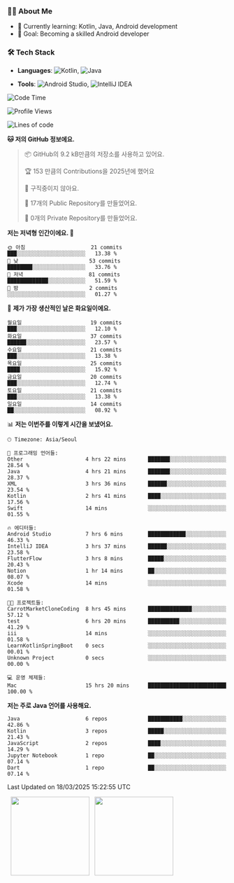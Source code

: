 ### 👨‍💻 About Me
- 🌱 Currently learning: Kotlin, Java, Android development
- 🎯 Goal: Becoming a skilled Android developer

### 🛠 Tech Stack
- **Languages**: ![Kotlin](https://img.shields.io/badge/Kotlin-0095D5?style=flat-square&logo=kotlin&logoColor=white), 
![Java](https://img.shields.io/badge/Java-007396?style=flat-square&logo=coffeescript&logoColor=white)

- **Tools**:
![Android Studio](https://img.shields.io/badge/Android%20Studio-3DDC84?style=flat-square&logo=android-studio&logoColor=white), 
![IntelliJ IDEA](https://img.shields.io/badge/IntelliJ%20IDEA-000000?style=flat-square&logo=intellij-idea&logoColor=white)

<!--START_SECTION:waka-->
![Code Time](http://img.shields.io/badge/Code%20Time-51%20hrs%2051%20mins-blue)

![Profile Views](http://img.shields.io/badge/Profile%20Views-12-blue)

![Lines of code](https://img.shields.io/badge/%EC%A0%80%EB%8A%94%20%EC%97%AC%ED%83%9C%EA%B9%8C%EC%A7%80%20-63.2%20thousand%20%EC%A4%84%EC%9D%98%20%EC%BD%94%EB%93%9C%EB%A5%BC%20%EC%9E%91%EC%84%B1%ED%96%88%EC%96%B4%EC%9A%94.-blue)

**🐱 저의 GitHub 정보에요.** 

> 📦 GitHub의 9.2 kB만큼의 저장소를 사용하고 있어요. 
 > 
> 🏆 153 만큼의 Contributions을 2025년에 했어요
 > 
> 🚫 구직중이지 않아요.
 > 
> 📜 17개의 Public Repository를 만들었어요. 
 > 
> 🔑 0개의 Private Repository를 만들었어요. 
 > 
**저는 저녁형 인간이에요. 🦉** 

```text
🌞 아침                     21 commits          ███░░░░░░░░░░░░░░░░░░░░░░   13.38 % 
🌆 낮　                     53 commits          ████████░░░░░░░░░░░░░░░░░   33.76 % 
🌃 저녁                     81 commits          █████████████░░░░░░░░░░░░   51.59 % 
🌙 밤　                     2 commits           ░░░░░░░░░░░░░░░░░░░░░░░░░   01.27 % 
```
📅 **제가 가장 생산적인 날은 화요일이에요.** 

```text
월요일                      19 commits          ███░░░░░░░░░░░░░░░░░░░░░░   12.10 % 
화요일                      37 commits          ██████░░░░░░░░░░░░░░░░░░░   23.57 % 
수요일                      21 commits          ███░░░░░░░░░░░░░░░░░░░░░░   13.38 % 
목요일                      25 commits          ████░░░░░░░░░░░░░░░░░░░░░   15.92 % 
금요일                      20 commits          ███░░░░░░░░░░░░░░░░░░░░░░   12.74 % 
토요일                      21 commits          ███░░░░░░░░░░░░░░░░░░░░░░   13.38 % 
일요일                      14 commits          ██░░░░░░░░░░░░░░░░░░░░░░░   08.92 % 
```


📊 **저는 이번주를 이렇게 시간을 보냈어요.** 

```text
🕑︎ Timezone: Asia/Seoul

💬 프로그래밍 언어들: 
Other                    4 hrs 22 mins       ███████░░░░░░░░░░░░░░░░░░   28.54 % 
Java                     4 hrs 21 mins       ███████░░░░░░░░░░░░░░░░░░   28.37 % 
XML                      3 hrs 36 mins       ██████░░░░░░░░░░░░░░░░░░░   23.54 % 
Kotlin                   2 hrs 41 mins       ████░░░░░░░░░░░░░░░░░░░░░   17.56 % 
Swift                    14 mins             ░░░░░░░░░░░░░░░░░░░░░░░░░   01.55 % 

🔥 에디터들: 
Android Studio           7 hrs 6 mins        ████████████░░░░░░░░░░░░░   46.33 % 
IntelliJ IDEA            3 hrs 37 mins       ██████░░░░░░░░░░░░░░░░░░░   23.58 % 
FlutterFlow              3 hrs 8 mins        █████░░░░░░░░░░░░░░░░░░░░   20.43 % 
Notion                   1 hr 14 mins        ██░░░░░░░░░░░░░░░░░░░░░░░   08.07 % 
Xcode                    14 mins             ░░░░░░░░░░░░░░░░░░░░░░░░░   01.58 % 

🐱‍💻 프로젝트들: 
CarrotMarketCloneCoding  8 hrs 45 mins       ██████████████░░░░░░░░░░░   57.12 % 
test                     6 hrs 20 mins       ██████████░░░░░░░░░░░░░░░   41.29 % 
iii                      14 mins             ░░░░░░░░░░░░░░░░░░░░░░░░░   01.58 % 
LearnKotlinSpringBoot    0 secs              ░░░░░░░░░░░░░░░░░░░░░░░░░   00.01 % 
Unknown Project          0 secs              ░░░░░░░░░░░░░░░░░░░░░░░░░   00.00 % 

💻 운영 체제들: 
Mac                      15 hrs 20 mins      █████████████████████████   100.00 % 
```

**저는 주로 Java 언어를 사용해요.** 

```text
Java                     6 repos             ███████████░░░░░░░░░░░░░░   42.86 % 
Kotlin                   3 repos             █████░░░░░░░░░░░░░░░░░░░░   21.43 % 
JavaScript               2 repos             ████░░░░░░░░░░░░░░░░░░░░░   14.29 % 
Jupyter Notebook         1 repo              ██░░░░░░░░░░░░░░░░░░░░░░░   07.14 % 
Dart                     1 repo              ██░░░░░░░░░░░░░░░░░░░░░░░   07.14 % 
```




 Last Updated on 18/03/2025 15:22:55 UTC
<!--END_SECTION:waka-->

<p>
  <img height="180em" src="https://github-readme-stats.vercel.app/api?username=JongHyun070105&show_icons=true&include_all_commits=true&bg_color=0d1117&title_color=ffffff&text_color=c9d1d9&icon_color=79ff97">
  <img height="180em" src="https://github-readme-stats.vercel.app/api/top-langs/?username=JongHyun070105&layout=compact&langs_count=4&bg_color=0d1117&title_color=ffffff&text_color=c9d1d9&hide=php,jupyter%20notebook&hide_repo=EcoStep,mimir,git-session">
</p>
